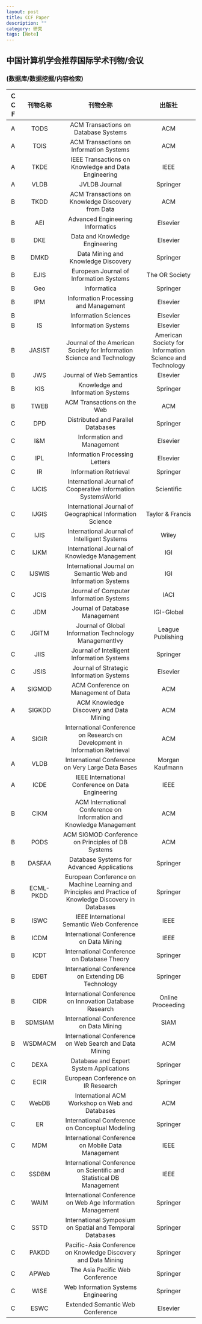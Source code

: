 ```yaml
---
layout: post
title: CCF Paper
description: ""
category: 研究
tags: [Note]
---
```


##  中国计算机学会推荐国际学术刊物/会议

### (数据库/数据挖掘/内容检索)

| ＣＣＦ | 刊物名称 | 刊物全称 | 出版社 |
|:----:|:-------------------:|:-------------------:|:------:| 
| A | TODS | ACM Transactions on Database Systems | ACM |  
| A | TOIS | ACM Transactions on Information Systems| ACM |   
| A | TKDE | IEEE Transactions on Knowledge and Data Engineering | IEEE |  
| A | VLDB | JVLDB Journal | Springer |  
| B | TKDD | ACM Transactions on Knowledge  Discovery from Data | ACM |  
| B | AEI | Advanced Engineering Informatics | Elsevier  |  
| B | DKE | Data and Knowledge Engineering | Elsevier |  
| B | DMKD | Data Mining and Knowledge  Discovery | Springer |  
| B | EJIS| European Journal of Information Systems | The OR Society |   
| B | Geo | Informatica | Springer |  
| B | IPM | Information Processing and Management| Elsevier |  
| B | | Information Sciences | Elsevier |  
| B | IS | Information Systems| Elsevier |  
| B | JASIST | Journal of the American Society for Information Science and Technology | American Society for Information Science and Technology |  
| B | JWS | Journal of Web Semantics | Elsevier |  
| B | KIS | Knowledge and Information Systems | Springer |  
| B | TWEB | ACM Transactions on the Web | ACM |  
| C | DPD |Distributed and Parallel Databases | Springer |  
| C | I&M | Information and Management | Elsevier |  
| C | IPL | Information Processing Letters | Elsevier |  
| C | IR | Information Retrieval | Springer |  
| C | IJCIS | International Journal of Cooperative Information SystemsWorld | Scientific |  
| C | IJGIS | International Journal of Geographical Information Science | Taylor & Francis |  
| C | IJIS | International Journal of Intelligent Systems | Wiley |  
| C | IJKM | International Journal of Knowledge Management | IGI |  
| C | IJSWIS | International Journal on Semantic Web and Information Systems | IGI |  
| C | JCIS | Journal of Computer Information Systems | IACI | 
| C | JDM | Journal of Database Management | IGI-Global |  
| C | JGITM | Journal of Global Information Technology ManagementIvy | League Publishing | 
| C | JIIS | Journal of Intelligent Information Systems | Springer |  
| C | JSIS | Journal of Strategic Information Systems | Elsevier |  
| A | SIGMOD | ACM Conference on Management of Data | ACM |  
| A | SIGKDD | ACM Knowledge Discovery and Data Mining | ACM |  
| A | SIGIR | International Conference on Research on Development in Information Retrieval | ACM |  
| A | VLDB | International Conference on Very Large Data Bases | Morgan Kaufmann |  
| A | ICDE | IEEE International Conference on Data Engineering | IEEE |  
| B | CIKM | ACM International Conference on Information and Knowledge Management | ACM |  
| B | PODS | ACM SIGMOD Conference on Principles of DB Systems | ACM |  
| B | DASFAA | Database Systems for Advanced Applications | Springer |  
| B | ECML-PKDD | European Conference on Machine Learning and Principles and Practice of Knowledge Discovery in Databases | Springer |  
| B | ISWC | IEEE International Semantic Web Conference | IEEE |  
| B | ICDM | International Conference on Data Mining | IEEE |  
| B | ICDT | International Conference on Database Theory | Springer |  
| B | EDBT | International Conference on Extending DB Technology | Springer |  
| B | CIDR | International Conference on Innovation  Database Research | Online Proceeding |  
| B | SDMSIAM |  International Conference on Data Mining | SIAM |  
| B | WSDMACM | International Conference on Web Search and Data Mining | ACM | 
| C | DEXA | Database and Expert System Applications | Springer |  
| C | ECIR | European Conference on IR Research | Springer |  
| C | WebDB | International ACM Workshop on Web and Databases | ACM |  
| C | ER | International Conference on Conceptual Modeling | Springer |  
| C | MDM | International Conference on Mobile Data Management | IEEE |  
| C | SSDBM | International Conference on Scientific and Statistical DB Management | IEEE |  
| C | WAIM | International Conference on Web Age Information Management | Springer |  
| C | SSTD | International Symposium on Spatial and Temporal Databases | Springer |  
| C | PAKDD | Pacific-Asia Conference on Knowledge Discovery and Data Mining | Springer |  
| C | APWeb | The Asia Pacific Web Conference | Springer |  
| C | WISE | Web Information Systems Engineering | Springer |  
| C | ESWC | Extended Semantic Web Conference　| Elsevier |  

